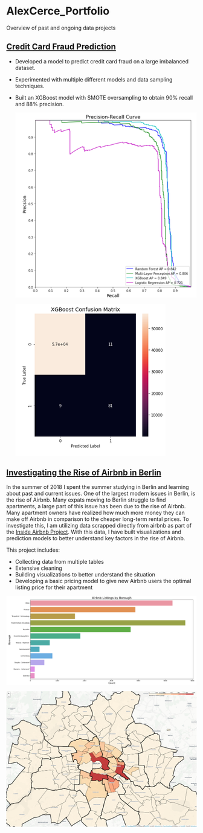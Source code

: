 # AlexCerce_Portfolio
Overview of past and ongoing data projects

## [Credit Card Fraud Prediction](https://github.com/alexcerce/CreditCardFraud)
* Developed a model to predict credit card fraud on a large imbalanced dataset.
* Experimented with multiple different models and data sampling techniques.
* Built an XGBoost model with SMOTE oversampling to obtain 90% recall and 88% precision.
  
  ![](https://github.com/alexcerce/AlexCerce_Portfolio/blob/main/images/PR.PNG)
  
  ![](https://github.com/alexcerce/AlexCerce_Portfolio/blob/main/images/XGBoost_ConfusionMatrix.PNG)

## [Investigating the Rise of Airbnb in Berlin](https://github.com/alexcerce/Berlin_Airbnb)
  In the summer of 2018 I spent the summer studying in Berlin and learning about past and current issues.
  One of the largest modern issues in Berlin, is the rise of Airbnb. Many expats moving to Berlin struggle
  to find apartments, a large part of this issue has been due to the rise of Airbnb. Many apartment owners have realized
  how much more money they can make off Airbnb in comparison to the cheaper long-term rental prices.
  To investigate this, I am utilizing data scrapped directly from airbnb as part of the [Inside Airbnb Project](http://insideairbnb.com/get-the-data.html).
  With this data, I have built visualizations and prediction models to better understand key factors
  in the rise of Airbnb.
  
  This project includes:
  * Collecting data from multiple tables
  * Extensive cleaning
  * Building visualizations to better understand the situation
  * Developing a basic pricing model to give new Airbnb users the optimal listing price for their apartment
  
  ![](https://github.com/alexcerce/AlexCerce_Portfolio/blob/main/images/Airbnbcountplot.PNG)
  
  ![](https://github.com/alexcerce/AlexCerce_Portfolio/blob/main/images/AirbnbFolium_Capture2.PNG)
